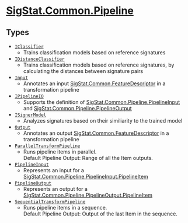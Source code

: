 # [SigStat.Common.Pipeline](./README.md)

## Types

- [`IClassifier`](./IClassifier.md)
	- Trains classification models based on reference signatures
- [`IDistanceClassifier`](./IDistanceClassifier.md)
	- Trains classification models based on reference signatures, by calculating the distances between signature pairs
- [`Input`](./Input.md)
	- Annotates an input [SigStat.Common.FeatureDescriptor](https://github.com/hargitomi97/sigstat/tree/develop/docs/md/SigStat/Common/FeatureDescriptor) in a transformation pipeline
- [`IPipelineIO`](./IPipelineIO.md)
	- Supports the definition of [SigStat.Common.Pipeline.PipelineInput](https://github.com/hargitomi97/sigstat/tree/develop/docs/md/SigStat/Common/Pipeline/PipelineInput) and [SigStat.Common.Pipeline.PipelineOutput](https://github.com/hargitomi97/sigstat/tree/develop/docs/md/SigStat/Common/Pipeline/PipelineOutput)
- [`ISignerModel`](./ISignerModel.md)
	- Analyzes signatures based on their similiarity to the trained model
- [`Output`](./Output.md)
	- Annotates an output [SigStat.Common.FeatureDescriptor](https://github.com/hargitomi97/sigstat/tree/develop/docs/md/SigStat/Common/FeatureDescriptor) in a transformation pipeline
- [`ParallelTransformPipeline`](./ParallelTransformPipeline.md)
	- Runs pipeline items in parallel.  <br>Default Pipeline Output: Range of all the Item outputs.
- [`PipelineInput`](./PipelineInput.md)
	- Represents an input for a [SigStat.Common.Pipeline.PipelineInput.PipelineItem](https://github.com/hargitomi97/sigstat/tree/develop/docs/md/)
- [`PipelineOutput`](./PipelineOutput.md)
	- Represents an output for a [SigStat.Common.Pipeline.PipelineOutput.PipelineItem](https://github.com/hargitomi97/sigstat/tree/develop/docs/md/)
- [`SequentialTransformPipeline`](./SequentialTransformPipeline.md)
	- Runs pipeline items in a sequence.  <br>Default Pipeline Output: Output of the last Item in the sequence.


